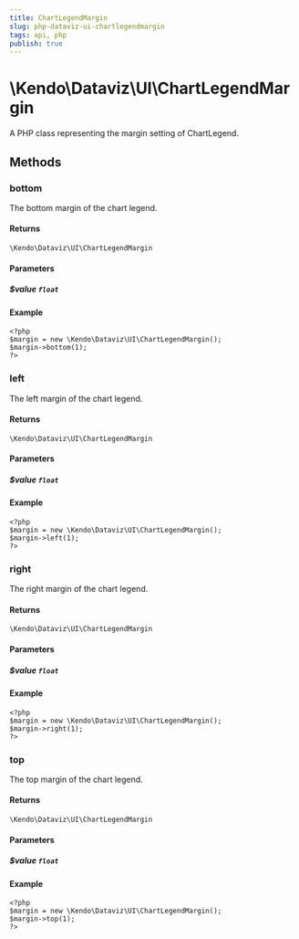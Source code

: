 ```yaml
---
title: ChartLegendMargin
slug: php-dataviz-ui-chartlegendmargin
tags: api, php
publish: true
---
```


# \Kendo\Dataviz\UI\ChartLegendMargin

A PHP class representing the margin setting of ChartLegend.


## Methods

### bottom
The bottom margin of the chart legend.

#### Returns
`\Kendo\Dataviz\UI\ChartLegendMargin`

#### Parameters

##### $value `float`



#### Example 
    <?php
    $margin = new \Kendo\Dataviz\UI\ChartLegendMargin();
    $margin->bottom(1);
    ?>

### left
The left margin of the chart legend.

#### Returns
`\Kendo\Dataviz\UI\ChartLegendMargin`

#### Parameters

##### $value `float`



#### Example 
    <?php
    $margin = new \Kendo\Dataviz\UI\ChartLegendMargin();
    $margin->left(1);
    ?>

### right
The right margin of the chart legend.

#### Returns
`\Kendo\Dataviz\UI\ChartLegendMargin`

#### Parameters

##### $value `float`



#### Example 
    <?php
    $margin = new \Kendo\Dataviz\UI\ChartLegendMargin();
    $margin->right(1);
    ?>

### top
The top margin of the chart legend.

#### Returns
`\Kendo\Dataviz\UI\ChartLegendMargin`

#### Parameters

##### $value `float`



#### Example 
    <?php
    $margin = new \Kendo\Dataviz\UI\ChartLegendMargin();
    $margin->top(1);
    ?>

